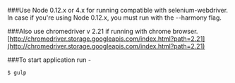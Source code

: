 ###Use Node 0.12.x or 4.x for running compatible with selenium-webdriver. In case if you're using Node 0.12.x, you must run with the --harmony flag.

###Also use chromedriver v 2.21 if running with chrome browser. [http://chromedriver.storage.googleapis.com/index.html?path=2.21](http://chromedriver.storage.googleapis.com/index.html?path=2.21)

###To start application run -
```bash
$ gulp
```